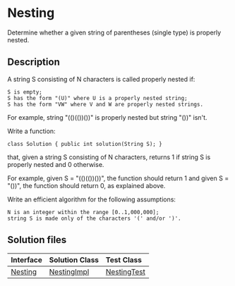 # Nesting

Determine whether a given string of parentheses (single type) is properly nested.

## Description

A string S consisting of N characters is called properly nested if:

	S is empty;
	S has the form "(U)" where U is a properly nested string;
	S has the form "VW" where V and W are properly nested strings.

For example, string "(()(())())" is properly nested but string "())" isn't.

Write a function:

	class Solution { public int solution(String S); }

that, given a string S consisting of N characters, returns 1 if string S is properly nested and 0 otherwise.

For example, given S = "(()(())())", the function should return 1 and given S = "())", the function should return 0, as explained above.

Write an efficient algorithm for the following assumptions:

	N is an integer within the range [0..1,000,000];
	string S is made only of the characters '(' and/or ')'.

## Solution files

|  Interface | Solution Class  | Test Class  |
| :------------ | :------------ | :------------ |
| [Nesting](../../../src/main/java/com/iamandu/codechallenger/problems/codility/stacksandqueues/Nesting.java)  |  [NestingImpl](../../../src/main/java/com/iamandu/codechallenger/solutions/wescley/codility/stacksandqueues/NestingImpl.java) | [NestingTest](../../../src/test/java/com/iamandu/codechallenger/solutions/wescley/codility/stacksandqueues/NestingTest.java)  |

